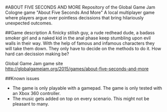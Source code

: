 #ABOUT FIVE SECONDS AND MORE
Repository of the Global Game Jam Cologne game "About Five Seconds And More"
A local multiplayer game where players argue over pointless decissions that bring hilariously unexpected outcomes.

##Game description
A finicky stilish guy, a rude redhead dude, a badass smoker girl and a naked kid in the anal phase keep stumbling upon evil walls in their way. With the help of famous and infamous characters they will take them down. They only have to decide on the methods to do it. How hard can decission making be?

Global Game Jam game site<br/>
http://globalgamejam.org/2015/games/about-five-seconds-and-more

##Known issues
<ul>
<li>The game is only playable with a gamepad. The game is only tested with an Xbox 360 controller. </li>
<li>The music gets added on top on every scenario. This might not be pleasant to many.</li>
</ul>

